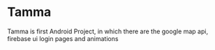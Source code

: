 # Tamma
Tamma is first Android Project, in which there are the google map api, firebase ui login pages and animations
